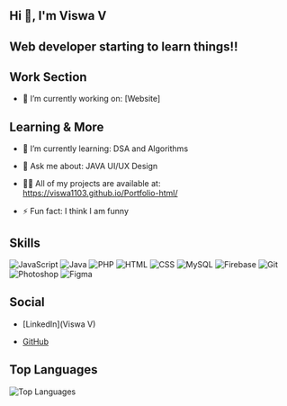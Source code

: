 # 
    
## Hi 👋, I'm Viswa V
    
## Web developer starting to learn things!!
    
## Work Section
- 🔭 I’m currently working on: [Website]

    
## Learning & More
- 🌱 I’m currently learning: DSA and Algorithms
  
- 💬 Ask me about: JAVA  UI/UX Design

- 👨‍💻 All of my projects are available at: https://viswa1103.github.io/Portfolio-html/
 
- ⚡ Fun fact: I think I am funny
    
## Skills
![JavaScript](https://img.shields.io/badge/JavaScript-informational?style=flat&logo=javascript&logoColor=white) ![Java](https://img.shields.io/badge/Java-informational?style=flat&logo=java&logoColor=white) ![PHP](https://img.shields.io/badge/PHP-informational?style=flat&logo=php&logoColor=white) ![HTML](https://img.shields.io/badge/HTML-informational?style=flat&logo=html&logoColor=white) ![CSS](https://img.shields.io/badge/CSS-informational?style=flat&logo=css&logoColor=white) ![MySQL](https://img.shields.io/badge/MySQL-informational?style=flat&logo=mysql&logoColor=white) ![Firebase](https://img.shields.io/badge/Firebase-informational?style=flat&logo=firebase&logoColor=white) ![Git](https://img.shields.io/badge/Git-informational?style=flat&logo=git&logoColor=white) ![Photoshop](https://img.shields.io/badge/Photoshop-informational?style=flat&logo=photoshop&logoColor=white) ![Figma](https://img.shields.io/badge/Figma-informational?style=flat&logo=figma&logoColor=white) 
    
## Social
- [LinkedIn](Viswa V)

- [GitHub](Viswa1103)

    

    
## Top Languages
![Top Languages](https://github-readme-stats.vercel.app/api/top-langs/?username=Viswa1103&layout=compact&theme=radical)
